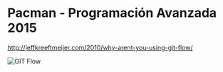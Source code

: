 # Pacman - Programación Avanzada 2015

http://jeffkreeftmeijer.com/2010/why-arent-you-using-git-flow/

![GIT Flow](http://s24.postimg.org/7hud6onmd/gitflow.gif)

